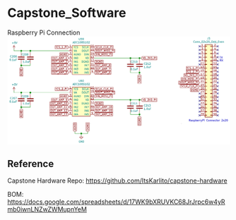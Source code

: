 # Capstone_Software

Raspberry Pi Connection  
![](/media/sch_4.png)  

## Reference  

Capstone Hardware Repo: https://github.com/ItsKarlito/capstone-hardware  

BOM: https://docs.google.com/spreadsheets/d/17WK9bXRUVKC68JrJrpc6w4yRmb0iwnLNZwZWMupnYeM  
